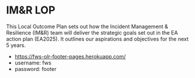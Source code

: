 # IM&R LOP

This Local Outcome Plan sets out how the Incident Management & Resilience (IM&R) team will deliver the strategic goals set out in the EA action plan (EA2025). It outlines our aspirations and objectives for the next 5 years.

* https://fws-olr-footer-pages.herokuapp.com/
* username: fws
* password: footer

